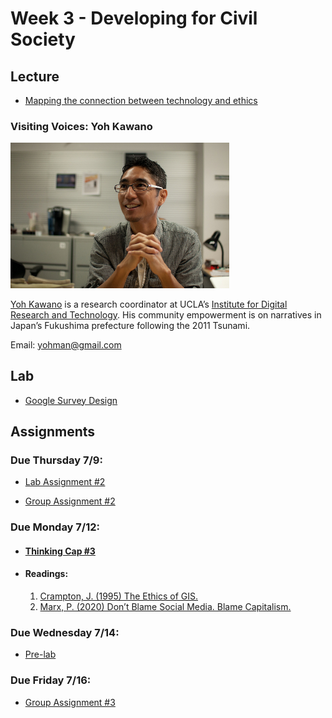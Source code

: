 # Week 3 - Developing for Civil Society

## Lecture
- [Mapping the connection between technology and ethics](./Materials/AA191_S_W3_Lecture_3.pdf)

### Visiting Voices: Yoh Kawano 
<img src="./Materials/media/yohkawano.jpg" alt="yoh picture" width="350"/>

[Yoh Kawano](https://twitter.com/yohman) is a research coordinator at UCLA’s [Institute for Digital Research and Technology](https://idre.ucla.edu/people/yoh-kawano). His community empowerment is on narratives in Japan’s Fukushima prefecture following the 2011 Tsunami. 

Email: [yohman@gmail.com](mailto:yohman@gmail.com)

## Lab 
- [Google Survey Design](./Lab/readme.md)

## Assignments
### Due Thursday 7/9:
- [Lab Assignment #2](https://github.com/albertkun/211A-ASIAAM-191A/discussions/9)

- [Group Assignment #2](../Week_3/Materials/../../Week_2/Materials/group_assigment_2.md)

### Due Monday 7/12:

- #### [Thinking Cap #3](./Materials/thinking-cap.md)

- #### Readings:
  1. [Crampton, J. (1995) The Ethics of GIS.](./Materials/CramptonCaGISEthics1995.pdf)
  2. [Marx, P. (2020) Don’t Blame Social Media. Blame Capitalism.](https://www.jacobinmag.com/2020/09/social-media-platform-capitalism-the-social-dilemma)
### Due Wednesday 7/14:
- [Pre-lab](../Week_04/Lab/pre-lab.md)
### Due Friday 7/16:
- [Group Assignment #3](./Materials/group_assignment.md)